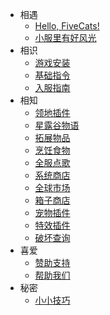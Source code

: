 * 相遇
    * [Hello, FiveCats!](about.md)
    * [小服里有好风光](promote.md)
* 相识
    * [游戏安装](installgame.md)
    * [基础指令](command.md)
    * [入服指南](joinproblem.md)
* 相知
    * [领地插件](residence.md)
    * [星露谷物语](https://www.yuque.com/cleverlu/mrst6a/bqpd7h?theme=light?#)
    * [拓展物品](itemsadder.md)
    * [烹饪食物](cook.md)
    * [全服点歌](allmusic.md)
    * [系统商店](systemshop.md)
    * [全球市场](globalmarket.md)
    * [箱子商店](quickshop.md)
    * [宠物插件](companions.md)
    * [特效插件](procosmetics.md)
    * [破坏查询](coreprotect.md)
* 喜爱
    * [赞助支持](donate.md)
    * [帮助我们](helpus.md)
* 秘密
    * [小小技巧](tips.md)